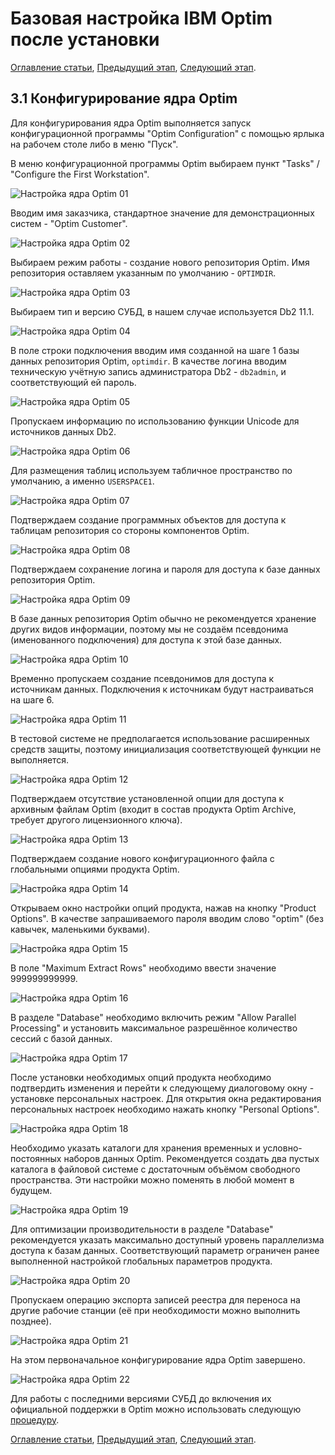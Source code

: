 # Базовая настройка IBM Optim после установки

[Оглавление статьи](OptimInstallSingleHost),
[Предыдущий этап](OptimOptimInstall),
[Следующий этап](OptimWebConfig).

## 3.1 Конфигурирование ядра Optim

Для конфигурирования ядра Optim выполняется запуск конфигурационной
программы "Optim Configuration" с помощью ярлыка на рабочем столе либо
в меню "Пуск".

В меню конфигурационной программы Optim выбираем пункт "Tasks" /
"Configure the First Workstation".

![Настройка ядра Optim 01](images/optimconf-01.png)

Вводим имя заказчика, стандартное значение для демонстрационных
систем - "Optim Customer".

![Настройка ядра Optim 02](images/optimconf-02.png)

Выбираем режим работы - создание нового репозитория Optim. Имя
репозитория оставляем указанным по умолчанию - `OPTIMDIR`.

![Настройка ядра Optim 03](images/optimconf-03.png)

Выбираем тип и версию СУБД, в нашем случае используется Db2 11.1.

![Настройка ядра Optim 04](images/optimconf-04.png)

В поле строки подключения вводим имя созданной на шаге 1 базы данных
репозитория Optim, `optimdir`. В качестве логина вводим техническую
учётную запись администратора Db2 - `db2admin`, и соответствующий ей
пароль.

![Настройка ядра Optim 05](images/optimconf-05.png)

Пропускаем информацию по использованию функции Unicode для источников
данных Db2.

![Настройка ядра Optim 06](images/optimconf-06.png)

Для размещения таблиц используем табличное пространство по умолчанию,
а именно `USERSPACE1`.

![Настройка ядра Optim 07](images/optimconf-07.png)

Подтверждаем создание программных объектов для доступа к таблицам
репозитория со стороны компонентов Optim.

![Настройка ядра Optim 08](images/optimconf-08.png)

Подтверждаем сохранение логина и пароля для доступа к базе данных
репозитория Optim.

![Настройка ядра Optim 09](images/optimconf-09.png)

В базе данных репозитория Optim обычно не рекомендуется хранение
других видов информации, поэтому мы не создаём псевдонима
(именованного подключения) для доступа к этой базе данных.

![Настройка ядра Optim 10](images/optimconf-10.png)

Временно пропускаем создание псевдонимов для доступа к источникам
данных. Подключения к источникам будут настраиваться на шаге 6.

![Настройка ядра Optim 11](images/optimconf-11.png)

В тестовой системе не предполагается использование расширенных средств
защиты, поэтому инициализация соответствующей функции не выполняется.

![Настройка ядра Optim 12](images/optimconf-12.png)

Подтверждаем отсутствие установленной опции для доступа к архивным
файлам Optim (входит в состав продукта Optim Archive, требует другого
лицензионного ключа).

![Настройка ядра Optim 13](images/optimconf-13.png)

Подтверждаем создание нового конфигурационного файла с глобальными
опциями продукта Optim.

![Настройка ядра Optim 14](images/optimconf-14.png)

Открываем окно настройки опций продукта, нажав на кнопку "Product
Options". В качестве запрашиваемого пароля вводим слово "optim" (без
кавычек, маленькими буквами).

![Настройка ядра Optim 15](images/optimconf-15.png)

В поле "Maximum Extract Rows" необходимо ввести значение 999999999999.

![Настройка ядра Optim 16](images/optimconf-16.png)

В разделе "Database" необходимо включить режим "Allow Parallel
Processing" и установить максимальное разрешённое количество сессий с
базой данных.

![Настройка ядра Optim 17](images/optimconf-17.png)

После установки необходимых опций продукта необходимо подтвердить
изменения и перейти к следующему диалоговому окну - установке
персональных настроек. Для открытия окна редактирования персональных
настроек необходимо нажать кнопку "Personal Options".

![Настройка ядра Optim 18](images/optimconf-18.png)

Необходимо указать каталоги для хранения временных и
условно-постоянных наборов данных Optim. Рекомендуется создать два
пустых каталога в файловой системе с достаточным объёмом свободного
пространства. Эти настройки можно поменять в любой момент в будущем.

![Настройка ядра Optim 19](images/optimconf-19.png)

Для оптимизации производительности в разделе "Database" рекомендуется
указать максимально доступный уровень параллелизма доступа к базам
данных. Соответствующий параметр ограничен ранее выполненной
настройкой глобальных параметров продукта.

![Настройка ядра Optim 20](images/optimconf-20.png)

Пропускаем операцию экспорта записей реестра для переноса на другие
рабочие станции (её при необходимости можно выполнить позднее).

![Настройка ядра Optim 21](images/optimconf-21.png)

На этом первоначальное конфигурирование ядра Optim завершено.

![Настройка ядра Optim 22](images/optimconf-22.png)

Для работы с последними версиями СУБД до включения их официальной
поддержки в Optim можно использовать следующую
[процедуру](https://www.ibm.com/support/pages/optim-toleration-support-db2-luw-111-and-sql-server-2016).

[Оглавление статьи](OptimInstallSingleHost),
[Предыдущий этап](OptimOptimInstall),
[Следующий этап](OptimWebConfig).

